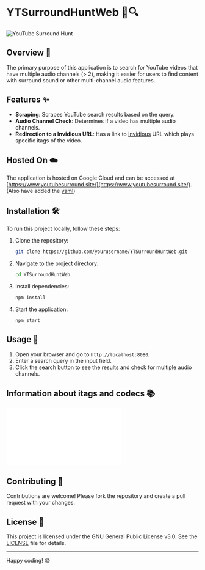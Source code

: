 # YTSurroundHuntWeb 🎥🔍

![YouTube Surround Hunt](https://img.shields.io/badge/YouTube-SurroundHunt-blue)

## Overview 📖

The primary purpose of this application is to search for YouTube videos that have multiple audio channels (> 2), making it easier for users to find content with surround sound or other multi-channel audio features.

## Features ✨

- **Scraping**: Scrapes YouTube search results based on the query.
- **Audio Channel Check**: Determines if a video has multiple audio channels.
- **Redirection to a Invidious URL**: Has a link to [Invidious]([https://invidious.io/]) URL which plays specific itags of the video.

## Hosted On ☁️

The application is hosted on Google Cloud and can be accessed at [https://www.youtubesurround.site/](https://www.youtubesurround.site/).
(Also have added the [yaml](app.yaml))

## Installation 🛠️

To run this project locally, follow these steps:

1. Clone the repository:
    ```bash
    git clone https://github.com/yourusername/YTSurroundHuntWeb.git
    ```
2. Navigate to the project directory:
    ```bash
    cd YTSurroundHuntWeb
    ```
3. Install dependencies:
    ```bash
    npm install
    ```
4. Start the application:
    ```bash
    npm start
    ```

## Usage 🚀

1. Open your browser and go to `http://localhost:8080`.
2. Enter a search query in the input field.
3. Click the search button to see the results and check for multiple audio channels.

## Information about itags and codecs 📚

![itags.md](itags.md)

## Contributing 🤝

Contributions are welcome! Please fork the repository and create a pull request with your changes.

## License 📄

This project is licensed under the GNU General Public License v3.0. See the [LICENSE](LICENSE) file for details.

---

Happy coding! 😎